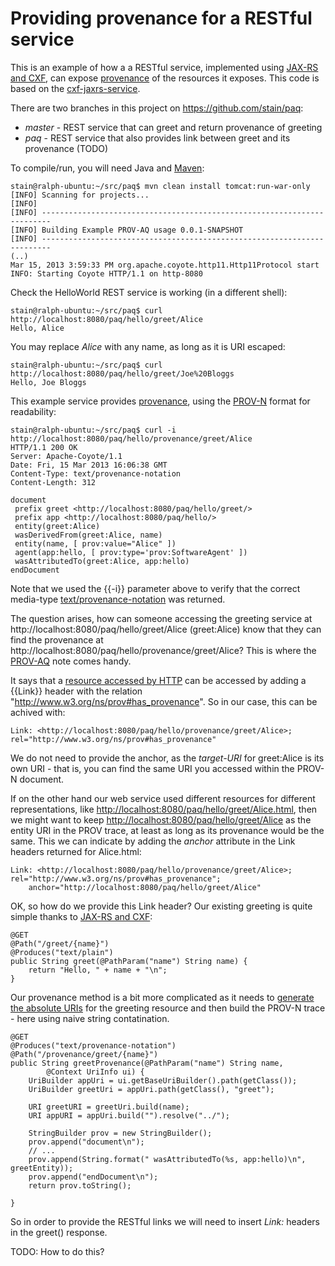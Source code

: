 Providing provenance for a RESTful service
==========================================

This is an example of how a a RESTful service, implemented using [JAX-RS and CXF](http://cxf.apache.org/docs/jax-rs-basics.html), can expose [provenance](http://www.w3.org/TR/prov-overview/) of the resources it exposes. This code is based on the [cxf-jaxrs-service](http://cxf.apache.org/docs/jax-rs-maven-plugins.html#JAX-RSMavenPlugins-Archetypes).

There are two branches in this project on https://github.com/stain/paq:
* *master* - REST service that can greet and return provenance of greeting
* *paq* - REST service that also provides link between greet and its provenance (TODO)


To compile/run, you will need Java and [Maven](http://maven.apache.org/download.cgi):

    stain@ralph-ubuntu:~/src/paq$ mvn clean install tomcat:run-war-only
    [INFO] Scanning for projects...
    [INFO]                                                                         
    [INFO] ------------------------------------------------------------------------
    [INFO] Building Example PROV-AQ usage 0.0.1-SNAPSHOT
    [INFO] ------------------------------------------------------------------------
    (..)
    Mar 15, 2013 3:59:33 PM org.apache.coyote.http11.Http11Protocol start
    INFO: Starting Coyote HTTP/1.1 on http-8080
    
Check the HelloWorld REST service is working (in a different shell):

    stain@ralph-ubuntu:~/src/paq$ curl http://localhost:8080/paq/hello/greet/Alice
    Hello, Alice

You may replace *Alice* with any name, as long as it is URI escaped:

    stain@ralph-ubuntu:~/src/paq$ curl http://localhost:8080/paq/hello/greet/Joe%20Bloggs
    Hello, Joe Bloggs


This example service provides [provenance](http://www.w3.org/TR/prov-overview/), using the [PROV-N](http://www.w3.org/TR/prov-n/) format for readability:

    stain@ralph-ubuntu:~/src/paq$ curl -i http://localhost:8080/paq/hello/provenance/greet/Alice 
    HTTP/1.1 200 OK
    Server: Apache-Coyote/1.1
    Date: Fri, 15 Mar 2013 16:06:38 GMT
    Content-Type: text/provenance-notation
    Content-Length: 312

    document
     prefix greet <http://localhost:8080/paq/hello/greet/>
     prefix app <http://localhost:8080/paq/hello/>
     entity(greet:Alice)
     wasDerivedFrom(greet:Alice, name)
     entity(name, [ prov:value="Alice" ])
     agent(app:hello, [ prov:type='prov:SoftwareAgent' ])
     wasAttributedTo(greet:Alice, app:hello)
    endDocument

Note that we used the {{-i}} parameter above to verify that the correct media-type [text/provenance-notation](http://www.iana.org/assignments/media-types/text/provenance-notation) was returned.

The question arises, how can someone accessing the greeting service at http://localhost:8080/paq/hello/greet/Alice (greet:Alice) know that they can find the provenance at http://localhost:8080/paq/hello/provenance/greet/Alice? This is where the [PROV-AQ](http://www.w3.org/TR/prov-aq/) note comes handy.

It says that a [resource accessed by HTTP](http://www.w3.org/TR/2013/WD-prov-aq-20130312/#resource-accessed-by-http) can 
be accessed by adding a {{Link}} header with the relation "http://www.w3.org/ns/prov#has_provenance". So in our case, this can be achived with:

    Link: <http://localhost:8080/paq/hello/provenance/greet/Alice>; rel="http://www.w3.org/ns/prov#has_provenance"

We do not need to provide the anchor, as the *target-URI* for
greet:Alice is its own URI - that is, you can find the same URI you
accessed within the PROV-N document. 

If on the other hand our web service used different 
resources for different representations, like 
<http://localhost:8080/paq/hello/greet/Alice.html>, then 
we might want to keep <http://localhost:8080/paq/hello/greet/Alice>
as the entity URI in the PROV trace, at least as long as its provenance
would be the same. This we can indicate by adding the *anchor*
attribute in the Link headers returned for Alice.html:

    Link: <http://localhost:8080/paq/hello/provenance/greet/Alice>; rel="http://www.w3.org/ns/prov#has_provenance";
        anchor="http://localhost:8080/paq/hello/greet/Alice"

OK, so how do we provide this Link header? Our existing greeting is
quite simple thanks to [JAX-RS and CXF](http://cxf.apache.org/docs/jax-rs-basics.html):

    @GET
    @Path("/greet/{name}")
    @Produces("text/plain")
    public String greet(@PathParam("name") String name) {
        return "Hello, " + name + "\n";
    }

Our provenance method is a bit more complicated as it needs to [generate 
the absolute URIs](http://cxf.apache.org/docs/jax-rs-basics.html#JAX-RSBasics-URIcalculationusingUriInfoandUriBuilder) for the greeting resource and then build the PROV-N trace - here using naive string contatination.

    @GET
    @Produces("text/provenance-notation")
    @Path("/provenance/greet/{name}")
    public String greetProvenance(@PathParam("name") String name,
    		@Context UriInfo ui) {
    	UriBuilder appUri = ui.getBaseUriBuilder().path(getClass());
		UriBuilder greetUri = appUri.path(getClass(), "greet");
    	
    	URI greetURI = greetUri.build(name);
    	URI appURI = appUri.build("").resolve("../");
    	
    	StringBuilder prov = new StringBuilder();
    	prov.append("document\n");
        // ...
    	prov.append(String.format(" wasAttributedTo(%s, app:hello)\n", greetEntity));
    	prov.append("endDocument\n");
    	return prov.toString();
    	
    }

So in order to provide the RESTful links we will need to insert *Link:*
headers in the greet() response.

TODO: How to do this?
